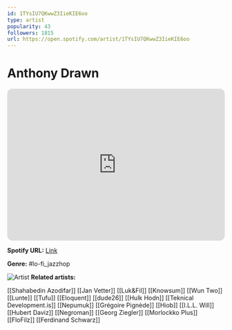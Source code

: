 ```yaml
---
id: 1TYsIU7QKwwZ3IieKIE6oo
type: artist
popularity: 43
followers: 1815
url: https://open.spotify.com/artist/1TYsIU7QKwwZ3IieKIE6oo
---
```

# Anthony Drawn

<iframe style="border-radius:12px" src="https://open.spotify.com/embed/artist/1TYsIU7QKwwZ3IieKIE6oo" width="100%" height="352" frameBorder="0" allowfullscreen="" allow="autoplay; clipboard-write; encrypted-media; fullscreen; picture-in-picture" loading="lazy"></iframe>

**Spotify URL:** [Link](https://open.spotify.com/artist/1TYsIU7QKwwZ3IieKIE6oo)

**Genre:**  #lo-fi_jazzhop

![Artist](https://i.scdn.co/image/ab6761610000e5eb1fef52ecf9cfdf783ced0c87)
**Related artists:**

[[Shahabedin Azodifar]]
[[Jan Vetter]]
[[Luk&Fil]]
[[Knowsum]]
[[Wun Two]]
[[Lunte]]
[[Tufu]]
[[Eloquent]]
[[dude26]]
[[Hulk Hodn]]
[[Teknical Development.is]]
[[Nepumuk]]
[[Grégoire Pignède]]
[[Hiob]]
[[I.L.L. Will]]
[[Hubert Daviz]]
[[Negroman]]
[[Georg Ziegler]]
[[Morlockko Plus]]
[[FloFilz]]
[[Ferdinand Schwarz]]
